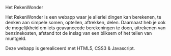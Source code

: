 Het RekenWonder

Het RekenWonder is een webapp waar je allerlei dingen kan berekenen, te denken aan simpele somen, optellen, aftrekken, delen.
Daarnaast heb je ook de mogelijkheid om iets geavanceede berekeningen te doen, uitrekenen van benzinekosten, afstand tot de
inslag van een bliksem of het tellen van muntgeld.

Deze webapp is gerealiceerd met HTML5, CSS3 & Javascript.

